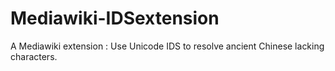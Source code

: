 # Mediawiki-IDSextension
A Mediawiki extension : Use Unicode IDS to resolve ancient Chinese lacking characters.
